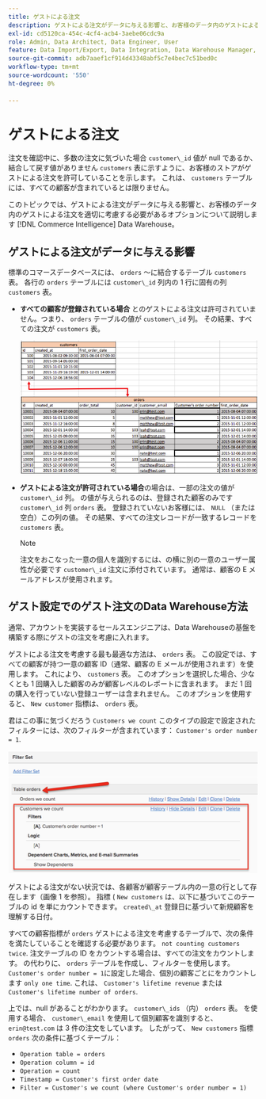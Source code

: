 ```yaml
---
title: ゲストによる注文
description: ゲストによる注文がデータに与える影響と、お客様のデータ内のゲストによる注文に適切に対応するために必要なオプションについて説明します。 [!DNL Commerce Intelligence] Data Warehouse。
exl-id: cd5120ca-454c-4cf4-acb4-3aebe06cdc9a
role: Admin, Data Architect, Data Engineer, User
feature: Data Import/Export, Data Integration, Data Warehouse Manager, Commerce Tables
source-git-commit: adb7aaef1cf914d43348abf5c7e4bec7c51bed0c
workflow-type: tm+mt
source-wordcount: '550'
ht-degree: 0%

---
```


# ゲストによる注文

注文を確認中に、多数の注文に気づいた場合 `customer\_id` 値が null であるか、結合して戻す値がありません `customers` 表に示すように、お客様のストアがゲストによる注文を許可していることを示します。 これは、 `customers` テーブルには、すべての顧客が含まれているとは限りません。

このトピックでは、ゲストによる注文がデータに与える影響と、お客様のデータ内のゲストによる注文を適切に考慮する必要があるオプションについて説明します [!DNL Commerce Intelligence] Data Warehouse。

## ゲストによる注文がデータに与える影響

標準のコマースデータベースには、 `orders` ～に結合するテーブル `customers` 表。 各行の `orders` テーブルには `customer\_id` 列内の 1 行に固有の列 `customers` 表。

* **すべての顧客が登録されている場合** とのゲストによる注文は許可されていません。つまり、 `orders` テーブルの値が `customer\_id` 列。 その結果、すべての注文が `customers` 表。

  ![](../../assets/guest-orders-4.png)

* **ゲストによる注文が許可されている場合**&#x200B;の場合は、一部の注文の値が `customer\_id` 列。 の値が与えられるのは、登録された顧客のみです `customer\_id` 列 `orders` 表。 登録されていないお客様には、 `NULL` （または空白）この列の値。 その結果、すべての注文レコードが一致するレコードを `customers` 表。

  >[!NOTE]
  >
  >注文をおこなった一意の個人を識別するには、の横に別の一意のユーザー属性が必要です `customer\_id` 注文に添付されています。 通常は、顧客の E メールアドレスが使用されます。

## ゲスト設定でのゲスト注文のData Warehouse方法

通常、アカウントを実装するセールスエンジニアは、Data Warehouseの基盤を構築する際にゲストの注文を考慮に入れます。

ゲストによる注文を考慮する最も最適な方法は、 `orders` 表。 この設定では、すべての顧客が持つ一意の顧客 ID（通常、顧客の E メールが使用されます）を使用します。 これにより、 `customers` 表。 このオプションを選択した場合、少なくとも 1 回購入した顧客のみが顧客レベルのレポートに含まれます。 まだ 1 回の購入を行っていない登録ユーザーは含まれません。 このオプションを使用すると、 `New customer` 指標は、 `orders` 表。

君はこの事に気づくだろう `Customers we count` このタイプの設定で設定されたフィルターには、次のフィルターが含まれています： `Customer's order number = 1`.

![](../../assets/guest-orders-filter-set.png)

ゲストによる注文がない状況では、各顧客が顧客テーブル内の一意の行として存在します（画像 1 を参照）。 指標 ( `New customers` は、以下に基づいてこのテーブルの id を単にカウントできます。 `created\_at` 登録日に基づいて新規顧客を理解する日付。

すべての顧客指標が `orders` ゲストによる注文を考慮するテーブルで、次の条件を満たしていることを確認する必要があります。 `not counting customers twice`. 注文テーブルの ID をカウントする場合は、すべての注文をカウントします。 の代わりに、 `orders` テーブルを作成し、フィルターを使用します。 `Customer's order number = 1`に設定した場合、個別の顧客ごとにをカウントします `only one time`. これは、 `Customer's lifetime revenue` または `Customer's lifetime number of orders`.

上では、null があることがわかります。 `customer\_ids` （内） `orders` 表。 を使用する場合、 `customer\_email` を使用して個別顧客を識別すると、 `erin@test.com` は 3 件の注文をしています。 したがって、 `New customers` 指標 `orders` 次の条件に基づくテーブル：

* `Operation table = orders`
* `Operation column = id`
* `Operation = count`
* `Timestamp = Customer's first order date`
* `Filter = Customer's we count (where Customer's order number = 1)`

